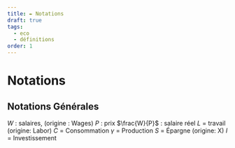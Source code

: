 ```yaml
---
title: ✒️ Notations
draft: true
tags:
  - eco
  - définitions
order: 1
---
```

# Notations
## Notations Générales

$W$ : salaires, (origine : Wages)
$P$ : prix
$\frac{W}{P}$ : salaire réel
$L$ = travail (origine: Labor)
$C$ = Consommation
$\gamma$ = Production
$S$ = Épargne (origine: X)
$I$ = Investissement